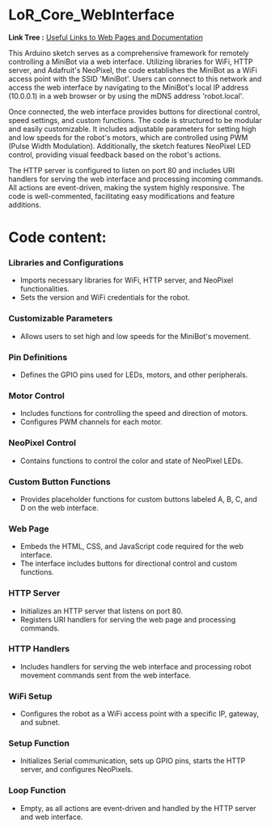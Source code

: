# LoR_Core_WebInterface

**Link Tree :** [Useful Links to Web Pages and Documentation](https://linktr.ee/LordofRobots)

This Arduino sketch serves as a comprehensive framework for remotely controlling a MiniBot via a web interface. Utilizing libraries for WiFi, HTTP server, and Adafruit's NeoPixel, the code establishes the MiniBot as a WiFi access point with the SSID 'MiniBot'. Users can connect to this network and access the web interface by navigating to the MiniBot's local IP address (10.0.0.1) in a web browser or by using the mDNS address 'robot.local'.

Once connected, the web interface provides buttons for directional control, speed settings, and custom functions. The code is structured to be modular and easily customizable. It includes adjustable parameters for setting high and low speeds for the robot's motors, which are controlled using PWM (Pulse Width Modulation). Additionally, the sketch features NeoPixel LED control, providing visual feedback based on the robot's actions.

The HTTP server is configured to listen on port 80 and includes URI handlers for serving the web interface and processing incoming commands. All actions are event-driven, making the system highly responsive. The code is well-commented, facilitating easy modifications and feature additions.


# Code content:

### Libraries and Configurations
- Imports necessary libraries for WiFi, HTTP server, and NeoPixel functionalities.
- Sets the version and WiFi credentials for the robot.

### Customizable Parameters
- Allows users to set high and low speeds for the MiniBot's movement.

### Pin Definitions
- Defines the GPIO pins used for LEDs, motors, and other peripherals.

### Motor Control
- Includes functions for controlling the speed and direction of motors.
- Configures PWM channels for each motor.

### NeoPixel Control
- Contains functions to control the color and state of NeoPixel LEDs.

### Custom Button Functions
- Provides placeholder functions for custom buttons labeled A, B, C, and D on the web interface.

### Web Page
- Embeds the HTML, CSS, and JavaScript code required for the web interface.
- The interface includes buttons for directional control and custom functions.

### HTTP Server
- Initializes an HTTP server that listens on port 80.
- Registers URI handlers for serving the web page and processing commands.

### HTTP Handlers
- Includes handlers for serving the web interface and processing robot movement commands sent from the web interface.

### WiFi Setup
- Configures the robot as a WiFi access point with a specific IP, gateway, and subnet.

### Setup Function
- Initializes Serial communication, sets up GPIO pins, starts the HTTP server, and configures NeoPixels.

### Loop Function
- Empty, as all actions are event-driven and handled by the HTTP server and web interface.
